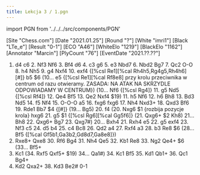 ```yaml
---
title: Lekcja 3 / 1.pgn
---
```


import PGN from '../../../src/components/PGN'

<PGN>
﻿[Site "Chess.com"]
[Date "2021.01.25"]
[Round "?"]
[White "imri1"]
[Black "LTe_e"]
[Result "0-1"]
[ECO "A46"]
[WhiteElo "1219"]
[BlackElo "1162"]
[Annotator "Marcin"]
[PlyCount "76"]
[EventDate "2021.??.??"]

1. d4 c6 2. Nf3 Nf6 3. Bf4 d6 4. c3 g6 5. e3 Nbd7 6. Nbd2 Bg7 7. Qc2 O-O 8. h4
Nh5 9. g4 Nxf4 10. exf4 {[%csl Re1][%cal Rh4h5,Rg4g5,Rh4h6] [#]} b5 $6 (10...
e5 {[%csl Re1][%cal Rf8e8] przy krolu przeciwnika w centrum od razu otwieramy.
ZASADA: NA ATAK NA SKRZYDLE ODPOWIADAMY W CENTRUM}) (10... Nf6 {[%csl Rg4]} 11.
g5 Nd5 {[%csl Rf4]} 12. Qe4 Bf5 13. Qe2 Nxf4 $19) 11. h5 Nf6 12. h6 Bh8 13. Bd3
Nd5 14. f5 Nf4 15. O-O-O a5 16. fxg6 fxg6 17. Nh4 Nxd3+ 18. Qxd3 Bf6 19. Rde1
Bb7 $4 {[#]} (19... Bg5) 20. f4 (20. Nxg6 $1 {rozbija pozycje krola} hxg6 21.
g5 $1 {[%csl Rg6][%cal Gg5f6]} (21. Qxg6+ $2 Kh8) 21... Bh8 22. Qxg6+ Bg7 23.
Qxg7#) 20... Bxh4 21. Rxh4 e5 22. g5 exf4 23. Nf3 c5 24. d5 b4 25. c4 Bc8 26.
Qd2 a4 27. Rxf4 a3 28. b3 Re8 $6 (28... Bf5 {[%cal Gf5b1,Ga3b2,Gd8d7,Ga8e8]})
29. Rxe8+ Qxe8 30. Rf6 Bg4 31. Nh4 Qe5 32. Kb1 Re8 33. Ng2 Qe4+ $6 (33... Bf5+
34. Kc1 (34. Rxf5 Qxf5+ $19) 34... Qa1#) 34. Kc1 Bf5 35. Kd1 Qb1+ 36. Qc1 Bg4+
37. Kd2 Qxa2+ 38. Kd3 Be2# 0-1


</PGN>
